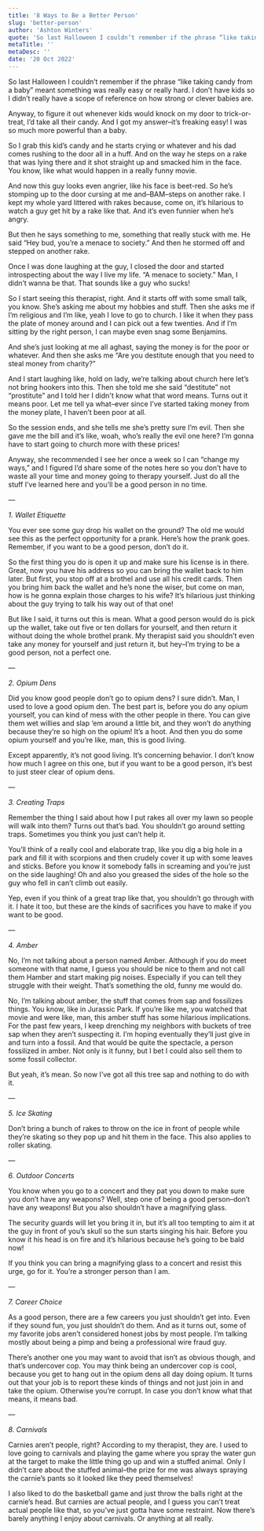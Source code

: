 ```yaml
---
title: '8 Ways to Be a Better Person'
slug: 'better-person'
author: 'Ashton Winters'
quote: 'So last Halloween I couldn’t remember if the phrase “like taking candy from a baby” meant something was really easy or really hard. I don’t have kids so I didn’t really have a scope of reference on how strong or clever babies are.'
metaTitle: ''
metaDesc: ''
date: '20 Oct 2022'
---
```


So last Halloween I couldn’t remember if the phrase “like taking candy from a baby” meant something was really easy or really hard. I don’t have kids so I didn’t really have a scope of reference on how strong or clever babies are.

Anyway, to figure it out whenever kids would knock on my door to trick-or-treat, I’d take all their candy. And I got my answer–it’s freaking easy! I was so much more powerful than a baby.

So I grab this kid’s candy and he starts crying or whatever and his dad comes rushing to the door all in a huff. And on the way he steps on a rake that was lying there and it shot straight up and smacked him in the face. You know, like what would happen in a really funny movie.

And now this guy looks even angrier, like his face is beet-red. So he’s stomping up to the door cursing at me and–BAM–steps on another rake. I kept my whole yard littered with rakes because, come on, it’s hilarious to watch a guy get hit by a rake like that. And it’s even funnier when he’s angry.

But then he says something to me, something that really stuck with me. He said “Hey bud, you’re a menace to society.” And then he stormed off and stepped on another rake.

Once I was done laughing at the guy, I closed the door and started introspecting about the way I live my life. “A menace to society.” Man, I didn’t wanna be that. That sounds like a guy who sucks!

So I start seeing this therapist, right. And it starts off with some small talk, you know. She’s asking me about my hobbies and stuff. Then she asks me if I’m religious and I’m like, yeah I love to go to church. I like it when they pass the plate of money around and I can pick out a few twenties. And if I’m sitting by the right person, I can maybe even snag some Benjamins.

And she’s just looking at me all aghast, saying the money is for the poor or whatever. And then she asks me “Are you destitute enough that you need to steal money from charity?”

And I start laughing like, hold on lady, we’re talking about church here let’s not bring hookers into this. Then she told me she said “destitute” not “prostitute” and I told her I didn't know what that word means. Turns out it means poor. Let me tell ya what–ever since I’ve started taking money from the money plate, I haven’t been poor at all.

So the session ends, and she tells me she’s pretty sure I’m evil. Then she gave me the bill and it’s like, woah, who’s really the evil one here? I’m gonna have to start going to church more with these prices!

Anyway, she recommended I see her once a week so I can “change my ways,” and I figured I’d share some of the notes here so you don’t have to waste all your time and money going to therapy yourself. Just do all the stuff I’ve learned here and you’ll be a good person in no time.

—

*1. Wallet Etiquette*

You ever see some guy drop his wallet on the ground? The old me would see this as the perfect opportunity for a prank. Here’s how the prank goes. Remember, if you want to be a good person, don’t do it.

So the first thing you do is open it up and make sure his license is in there. Great, now you have his address so you can bring the wallet back to him later. But first, you stop off at a brothel and use all his credit cards. Then you bring him back the wallet and he’s none the wiser, but come on man, how is he gonna explain those charges to his wife? It’s hilarious just thinking about the guy trying to talk his way out of that one!

But like I said, it turns out this is mean. What a good person would do is pick up the wallet, take out five or ten dollars for yourself, and then return it without doing the whole brothel prank. My therapist said you shouldn’t even take any money for yourself and just return it, but hey–I’m trying to be a good person, not a perfect one.

—

*2. Opium Dens*

Did you know good people don’t go to opium dens? I sure didn’t. Man, I used to love a good opium den. The best part is, before you do any opium yourself, you can kind of mess with the other people in there. You can give them wet willies and slap ‘em around a little bit, and they won’t do anything because they’re so high on the opium! It’s a hoot. And then you do some opium yourself and you’re like, man, this is good living.

Except apparently, it’s not good living. It’s concerning behavior. I don’t know how much I agree on this one, but if you want to be a good person, it’s best to just steer clear of opium dens.

—

*3. Creating Traps*

Remember the thing I said about how I put rakes all over my lawn so people will walk into them? Turns out that’s bad. You shouldn’t go around setting traps. Sometimes you think you just can’t help it.

You’ll think of a really cool and elaborate trap, like you dig a big hole in a park and fill it with scorpions and then crudely cover it up with some leaves and sticks. Before you know it somebody falls in screaming and you’re just on the side laughing! Oh and also you greased the sides of the hole so the guy who fell in can’t climb out easily.

Yep, even if you think of a great trap like that, you shouldn’t go through with it. I hate it too, but these are the kinds of sacrifices you have to make if you want to be good.

—

*4. Amber*

No, I’m not talking about a person named Amber. Although if you do meet someone with that name, I guess you should be nice to them and not call them Hamber and start making pig noises. Especially if you can tell they struggle with their weight. That’s something the old, funny me would do.

No, I’m talking about amber, the stuff that comes from sap and fossilizes things. You know, like in Jurassic Park. If you’re like me, you watched that movie and were like, man, this amber stuff has some hilarious implications. For the past few years, I keep drenching my neighbors with buckets of tree sap when they aren’t suspecting it. I’m hoping eventually they’ll just give in and turn into a fossil. And that would be quite the spectacle, a person fossilized in amber. Not only is it funny, but I bet I could also sell them to some fossil collector.

But yeah, it’s mean. So now I’ve got all this tree sap and nothing to do with it.

—

*5. Ice Skating*

Don’t bring a bunch of rakes to throw on the ice in front of people while they’re skating so they pop up and hit them in the face. This also applies to roller skating.

—

*6. Outdoor Concerts*

You know when you go to a concert and they pat you down to make sure you don’t have any weapons? Well, step one of being a good person–don’t have any weapons! But you also shouldn’t have a magnifying glass.

The security guards will let you bring it in, but it’s all too tempting to aim it at the guy in front of you’s skull so the sun starts singing his hair. Before you know it his head is on fire and it’s hilarious because he’s going to be bald now!

If you think you can bring a magnifying glass to a concert and resist this urge, go for it. You’re a stronger person than I am.

—

*7. Career Choice*

As a good person, there are a few careers you just shouldn’t get into. Even if they sound fun, you just shouldn’t do them. And as it turns out, some of my favorite jobs aren’t considered honest jobs by most people. I’m talking mostly about being a pimp and being a professional wire fraud guy.

There’s another one you may want to avoid that isn’t as obvious though, and that’s undercover cop. You may think being an undercover cop is cool, because you get to hang out in the opium dens all day doing opium. It turns out that your job is to report these kinds of things and not just join in and take the opium. Otherwise you’re corrupt. In case you don’t know what that means, it means bad.

—

*8. Carnivals*

Carnies aren’t people, right? According to my therapist, they are. I used to love going to carnivals and playing the game where you spray the water gun at the target to make the little thing go up and win a stuffed animal. Only I didn’t care about the stuffed animal–the prize for me was always spraying the carnie’s pants so it looked like they peed themselves!

I also liked to do the basketball game and just throw the balls right at the carnie’s head. But carnies are actual people, and I guess you can’t treat actual people like that, so you’ve just gotta have some restraint. Now there’s barely anything I enjoy about carnivals. Or anything at all really.
